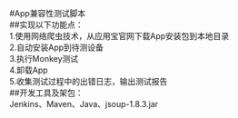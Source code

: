 #App兼容性测试脚本  
##实现以下功能点：  
1.使用网络爬虫技术，从应用宝官网下载App安装包到本地目录  
2.自动安装App到待测设备  
3.执行Monkey测试  
4.卸载App  
5.收集测试过程中的出错日志，输出测试报告  
##开发工具及架包：  
Jenkins、Maven、Java、jsoup-1.8.3.jar  
